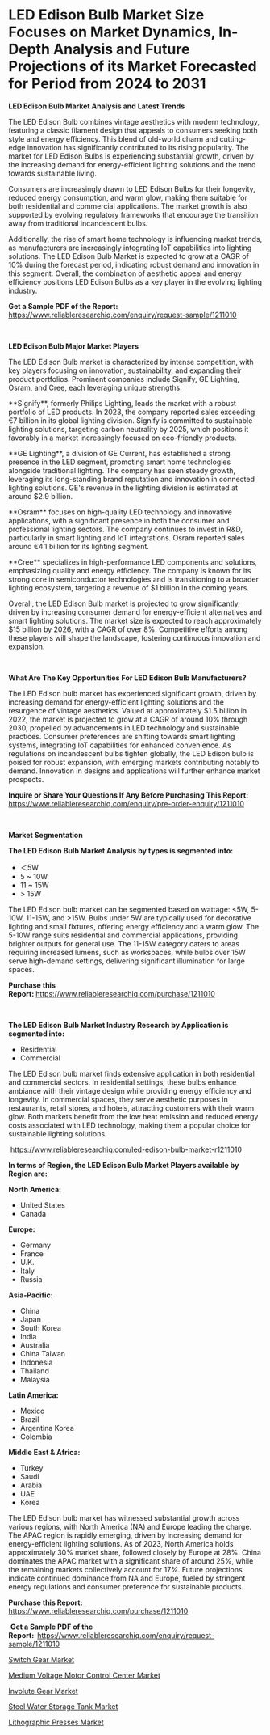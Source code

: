 <p><h1>LED Edison Bulb Market Size Focuses on Market Dynamics, In-Depth Analysis and Future Projections of its Market Forecasted for Period from 2024 to 2031</h1></p><p><strong>LED Edison Bulb Market Analysis and Latest Trends</strong></p>
<p><p>The LED Edison Bulb combines vintage aesthetics with modern technology, featuring a classic filament design that appeals to consumers seeking both style and energy efficiency. This blend of old-world charm and cutting-edge innovation has significantly contributed to its rising popularity. The market for LED Edison Bulbs is experiencing substantial growth, driven by the increasing demand for energy-efficient lighting solutions and the trend towards sustainable living. </p><p>Consumers are increasingly drawn to LED Edison Bulbs for their longevity, reduced energy consumption, and warm glow, making them suitable for both residential and commercial applications. The market growth is also supported by evolving regulatory frameworks that encourage the transition away from traditional incandescent bulbs. </p><p>Additionally, the rise of smart home technology is influencing market trends, as manufacturers are increasingly integrating IoT capabilities into lighting solutions. The LED Edison Bulb Market is expected to grow at a CAGR of 10% during the forecast period, indicating robust demand and innovation in this segment. Overall, the combination of aesthetic appeal and energy efficiency positions LED Edison Bulbs as a key player in the evolving lighting industry.</p></p>
<p><strong>Get a Sample PDF of the Report:&nbsp;</strong> <a href="https://www.reliableresearchiq.com/enquiry/request-sample/1211010?utm_campaign=1837&utm_medium=2&utm_source=Github&utm_content=ia&utm_term=16122024&utm_id=led-edison-bulb">https://www.reliableresearchiq.com/enquiry/request-sample/1211010</a></p>
<p>&nbsp;</p>
<p><strong>LED Edison Bulb Major Market Players</strong></p>
<p><p>The LED Edison Bulb market is characterized by intense competition, with key players focusing on innovation, sustainability, and expanding their product portfolios. Prominent companies include Signify, GE Lighting, Osram, and Cree, each leveraging unique strengths.</p><p>**Signify**, formerly Philips Lighting, leads the market with a robust portfolio of LED products. In 2023, the company reported sales exceeding €7 billion in its global lighting division. Signify is committed to sustainable lighting solutions, targeting carbon neutrality by 2025, which positions it favorably in a market increasingly focused on eco-friendly products.</p><p>**GE Lighting**, a division of GE Current, has established a strong presence in the LED segment, promoting smart home technologies alongside traditional lighting. The company has seen steady growth, leveraging its long-standing brand reputation and innovation in connected lighting solutions. GE's revenue in the lighting division is estimated at around $2.9 billion.</p><p>**Osram** focuses on high-quality LED technology and innovative applications, with a significant presence in both the consumer and professional lighting sectors. The company continues to invest in R&D, particularly in smart lighting and IoT integrations. Osram reported sales around €4.1 billion for its lighting segment.</p><p>**Cree** specializes in high-performance LED components and solutions, emphasizing quality and energy efficiency. The company is known for its strong core in semiconductor technologies and is transitioning to a broader lighting ecosystem, targeting a revenue of $1 billion in the coming years.</p><p>Overall, the LED Edison Bulb market is projected to grow significantly, driven by increasing consumer demand for energy-efficient alternatives and smart lighting solutions. The market size is expected to reach approximately $15 billion by 2026, with a CAGR of over 8%. Competitive efforts among these players will shape the landscape, fostering continuous innovation and expansion.</p></p>
<p>&nbsp;</p>
<p><strong>What Are The Key Opportunities For LED Edison Bulb Manufacturers?</strong></p>
<p><p>The LED Edison bulb market has experienced significant growth, driven by increasing demand for energy-efficient lighting solutions and the resurgence of vintage aesthetics. Valued at approximately $1.5 billion in 2022, the market is projected to grow at a CAGR of around 10% through 2030, propelled by advancements in LED technology and sustainable practices. Consumer preferences are shifting towards smart lighting systems, integrating IoT capabilities for enhanced convenience. As regulations on incandescent bulbs tighten globally, the LED Edison bulb is poised for robust expansion, with emerging markets contributing notably to demand. Innovation in designs and applications will further enhance market prospects.</p></p>
<p><strong>Inquire or Share Your Questions If Any Before Purchasing This Report:</strong> <a href="https://www.reliableresearchiq.com/enquiry/pre-order-enquiry/1211010?utm_campaign=1837&utm_medium=2&utm_source=Github&utm_content=ia&utm_term=16122024&utm_id=led-edison-bulb">https://www.reliableresearchiq.com/enquiry/pre-order-enquiry/1211010</a></p>
<p>&nbsp;</p>
<p><strong>Market Segmentation</strong></p>
<p><strong>The LED Edison Bulb Market Analysis by types is segmented into:</strong></p>
<p><ul><li>＜5W</li><li>5 ~ 10W</li><li>11 ~ 15W</li><li>> 15W</li></ul></p>
<p><p>The LED Edison bulb market can be segmented based on wattage: <5W, 5-10W, 11-15W, and >15W. Bulbs under 5W are typically used for decorative lighting and small fixtures, offering energy efficiency and a warm glow. The 5-10W range suits residential and commercial applications, providing brighter outputs for general use. The 11-15W category caters to areas requiring increased lumens, such as workspaces, while bulbs over 15W serve high-demand settings, delivering significant illumination for large spaces.</p></p>
<p><strong>Purchase this Report:&nbsp;</strong><a href="https://www.reliableresearchiq.com/purchase/1211010?utm_campaign=1837&utm_medium=2&utm_source=Github&utm_content=ia&utm_term=16122024&utm_id=led-edison-bulb">https://www.reliableresearchiq.com/purchase/1211010</a></p>
<p>&nbsp;</p>
<p><strong>The LED Edison Bulb Market Industry Research by Application is segmented into:</strong></p>
<p><ul><li>Residential</li><li>Commercial</li></ul></p>
<p><p>The LED Edison bulb market finds extensive application in both residential and commercial sectors. In residential settings, these bulbs enhance ambiance with their vintage design while providing energy efficiency and longevity. In commercial spaces, they serve aesthetic purposes in restaurants, retail stores, and hotels, attracting customers with their warm glow. Both markets benefit from the low heat emission and reduced energy costs associated with LED technology, making them a popular choice for sustainable lighting solutions.</p></p>
<p><a href="https://www.reliableresearchiq.com/led-edison-bulb-market-r1211010?utm_campaign=1837&utm_medium=2&utm_source=Github&utm_content=ia&utm_term=16122024&utm_id=led-edison-bulb">&nbsp;https://www.reliableresearchiq.com/led-edison-bulb-market-r1211010</a></p>
<p><strong>In terms of Region, the LED Edison Bulb Market Players available by Region are:</strong></p>
<p>
    <p> <strong> North America: </strong>
        <ul>
            <li>United States</li>
            <li>Canada</li>
        </ul>
        </p> 
    <p> <strong> Europe: </strong>
        <ul>
            <li>Germany</li>
            <li>France</li>
            <li>U.K.</li>
            <li>Italy</li>
            <li>Russia</li>
        </ul>
        </p> 
    <p> <strong> Asia-Pacific: </strong>
        <ul>
            <li>China</li>
            <li>Japan</li>
            <li>South Korea</li>
            <li>India</li>
            <li>Australia</li>
            <li>China Taiwan</li>
            <li>Indonesia</li>
            <li>Thailand</li>
            <li>Malaysia</li>
        </ul>
        </p> 
    <p> <strong> Latin America: </strong>
        <ul>
            <li>Mexico</li>
            <li>Brazil</li>
            <li>Argentina Korea</li>
            <li>Colombia</li>
        </ul>
        </p> 
    <p> <strong> Middle East & Africa: </strong>
        <ul>
            <li>Turkey</li>
            <li>Saudi</li>
            <li>Arabia</li>
            <li>UAE</li>
            <li>Korea</li>
        </ul>
    </p>
    </p>
<p><p>The LED Edison bulb market has witnessed substantial growth across various regions, with North America (NA) and Europe leading the charge. The APAC region is rapidly emerging, driven by increasing demand for energy-efficient lighting solutions. As of 2023, North America holds approximately 30% market share, followed closely by Europe at 28%. China dominates the APAC market with a significant share of around 25%, while the remaining markets collectively account for 17%. Future projections indicate continued dominance from NA and Europe, fueled by stringent energy regulations and consumer preference for sustainable products.</p></p>
<p><strong>Purchase this Report: </strong><a href="https://www.reliableresearchiq.com/purchase/1211010?utm_campaign=1837&utm_medium=2&utm_source=Github&utm_content=ia&utm_term=16122024&utm_id=led-edison-bulb">https://www.reliableresearchiq.com/purchase/1211010</a></p>
<p>&nbsp;<strong>Get a Sample PDF of the Report:&nbsp;&nbsp;</strong><a href="https://www.reliableresearchiq.com/enquiry/request-sample/1211010?utm_campaign=1837&utm_medium=2&utm_source=Github&utm_content=ia&utm_term=16122024&utm_id=led-edison-bulb">https://www.reliableresearchiq.com/enquiry/request-sample/1211010</a></p>
<p><strong></strong></p>
<p><p><a href="https://www.linkedin.com/pulse/switch-gear-market-size-share-analysis-2024-2031-segmentation-vvdee?utm_campaign=1837&utm_medium=2&utm_source=Github&utm_content=ia&utm_term=16122024&utm_id=led-edison-bulb">Switch Gear Market</a></p><p><a href="https://www.linkedin.com/pulse/global-medium-voltage-motor-control-center-markets-growth-eetse?utm_campaign=1837&utm_medium=2&utm_source=Github&utm_content=ia&utm_term=16122024&utm_id=led-edison-bulb">Medium Voltage Motor Control Center Market</a></p><p><a href="https://www.linkedin.com/pulse/competitive-overview-involute-gear-market-growth-insights-cxzoe?utm_campaign=1837&utm_medium=2&utm_source=Github&utm_content=ia&utm_term=16122024&utm_id=led-edison-bulb">Involute Gear Market</a></p><p><a href="https://www.linkedin.com/pulse/providing-view-both-historical-trends-future-projections-ry1ne?utm_campaign=1837&utm_medium=2&utm_source=Github&utm_content=ia&utm_term=16122024&utm_id=led-edison-bulb">Steel Water Storage Tank Market</a></p><p><a href="https://www.linkedin.com/pulse/lithographic-presses-market-outlook-63-cagr-forecast-from-bsuoe?utm_campaign=1837&utm_medium=2&utm_source=Github&utm_content=ia&utm_term=16122024&utm_id=led-edison-bulb">Lithographic Presses Market</a></p></p>